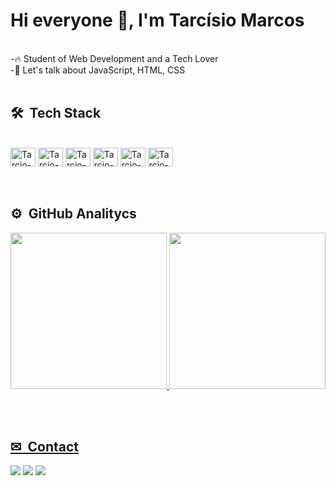 <h1 align="left">Hi everyone 👋, I'm Tarcísio Marcos</h1>
<br>
-🔥 Student of Web Development and a Tech Lover <br>
-💬 Let's talk about JavaScript, HTML, CSS <br><br>


## 🛠  &nbsp;Tech Stack
<div style="display: inline_block"><br>
<img align="center" alt="Tarcio-HTML" height="30" width="40" src="https://cdn.jsdelivr.net/gh/devicons/devicon/icons/html5/html5-original.svg"/>
<img align="center" alt="Tarcio-CSS" height="30" width="40" src="https://cdn.jsdelivr.net/gh/devicons/devicon/icons/css3/css3-original.svg"/>
<img align="center" alt="Tarcio-Bootstrap" height="30" width="40" src="https://cdn.jsdelivr.net/gh/devicons/devicon/icons/bootstrap/bootstrap-original.svg"/>
<img align="center" alt="Tarcio-JS" height="30" width="40" src="https://cdn.jsdelivr.net/gh/devicons/devicon/icons/javascript/javascript-original.svg" />
<img align="center" alt="Tarcio-Python" height="30" width="40" src="https://cdn.jsdelivr.net/gh/devicons/devicon/icons/python/python-original.svg"/>
<img align="center" alt="Tarcio-Selenium" height="30" width="40" src="https://cdn.jsdelivr.net/gh/devicons/devicon/icons/selenium/selenium-original.svg" />
</div>
<br><br>

## ⚙ &nbsp;GitHub Analitycs
<p align="left">
<a href="https://linktr.ee/tarcisiofilho">
<img height="250em" src="https://github-readme-stats.vercel.app/api?username=filhotarcisio&show_icons=true&theme=dark"/>
<img height="250em" src="https://github-readme-stats.vercel.app/api/top-langs/?username=filhotarcisio&layout=compact&theme=dark"/>
</p>
<br><br>

## ✉ &nbsp;Contact
<div>
  <a href="https://www.linkedin.com/in/tarcísio-marcos-b97a6219b/" target="_blank"><img src="https://img.shields.io/badge/LinkedIn-0077B5?style=for-the-badge&logo=linkedin&logoColor=white" target="_blank"/></a>
  <a href="https://www.instagram.com/tarcisio_m4rcos/" target="_blank"><img src="https://img.shields.io/badge/Instagram-E4405F?style=for-the-badge&logo=instagram&logoColor=white" target="_blank"/></a>
  <a href="mailto:tarcisio.marcos.filho@outlook.com" target="_blank"><img src="https://img.shields.io/badge/Microsoft_Outlook-0078D4?style=for-the-badge&logo=microsoft-outlook&logoColor=white" target="_blank"/></a>
</div>

